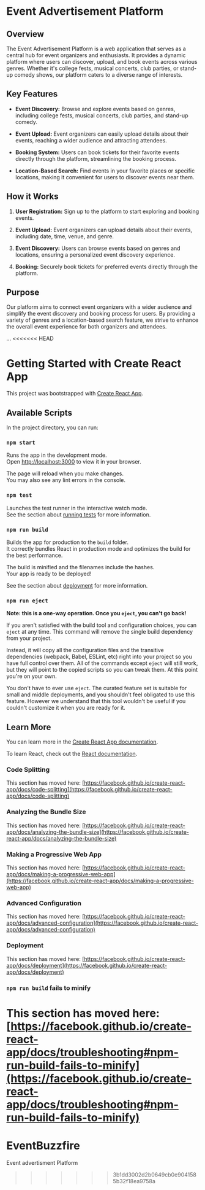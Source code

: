 
# Event Advertisement Platform

## Overview

The Event Advertisement Platform is a web application that serves as a central hub for event organizers and enthusiasts. It provides a dynamic platform where users can discover, upload, and book events across various genres. Whether it's college fests, musical concerts, club parties, or stand-up comedy shows, our platform caters to a diverse range of interests.

## Key Features

- **Event Discovery:** Browse and explore events based on genres, including college fests, musical concerts, club parties, and stand-up comedy.

- **Event Upload:** Event organizers can easily upload details about their events, reaching a wider audience and attracting attendees.

- **Booking System:** Users can book tickets for their favorite events directly through the platform, streamlining the booking process.

- **Location-Based Search:** Find events in your favorite places or specific locations, making it convenient for users to discover events near them.

## How it Works

1. **User Registration:** Sign up to the platform to start exploring and booking events.

2. **Event Upload:** Event organizers can upload details about their events, including date, time, venue, and genre.

3. **Event Discovery:** Users can browse events based on genres and locations, ensuring a personalized event discovery experience.

4. **Booking:** Securely book tickets for preferred events directly through the platform.

## Purpose

Our platform aims to connect event organizers with a wider audience and simplify the event discovery and booking process for users. By providing a variety of genres and a location-based search feature, we strive to enhance the overall event experience for both organizers and attendees.

...
<<<<<<< HEAD
# Getting Started with Create React App

This project was bootstrapped with [Create React App](https://github.com/facebook/create-react-app).

## Available Scripts

In the project directory, you can run:

### `npm start`

Runs the app in the development mode.\
Open [http://localhost:3000](http://localhost:3000) to view it in your browser.

The page will reload when you make changes.\
You may also see any lint errors in the console.

### `npm test`

Launches the test runner in the interactive watch mode.\
See the section about [running tests](https://facebook.github.io/create-react-app/docs/running-tests) for more information.

### `npm run build`

Builds the app for production to the `build` folder.\
It correctly bundles React in production mode and optimizes the build for the best performance.

The build is minified and the filenames include the hashes.\
Your app is ready to be deployed!

See the section about [deployment](https://facebook.github.io/create-react-app/docs/deployment) for more information.

### `npm run eject`

**Note: this is a one-way operation. Once you `eject`, you can't go back!**

If you aren't satisfied with the build tool and configuration choices, you can `eject` at any time. This command will remove the single build dependency from your project.

Instead, it will copy all the configuration files and the transitive dependencies (webpack, Babel, ESLint, etc) right into your project so you have full control over them. All of the commands except `eject` will still work, but they will point to the copied scripts so you can tweak them. At this point you're on your own.

You don't have to ever use `eject`. The curated feature set is suitable for small and middle deployments, and you shouldn't feel obligated to use this feature. However we understand that this tool wouldn't be useful if you couldn't customize it when you are ready for it.

## Learn More

You can learn more in the [Create React App documentation](https://facebook.github.io/create-react-app/docs/getting-started).

To learn React, check out the [React documentation](https://reactjs.org/).

### Code Splitting

This section has moved here: [https://facebook.github.io/create-react-app/docs/code-splitting](https://facebook.github.io/create-react-app/docs/code-splitting)

### Analyzing the Bundle Size

This section has moved here: [https://facebook.github.io/create-react-app/docs/analyzing-the-bundle-size](https://facebook.github.io/create-react-app/docs/analyzing-the-bundle-size)

### Making a Progressive Web App

This section has moved here: [https://facebook.github.io/create-react-app/docs/making-a-progressive-web-app](https://facebook.github.io/create-react-app/docs/making-a-progressive-web-app)

### Advanced Configuration

This section has moved here: [https://facebook.github.io/create-react-app/docs/advanced-configuration](https://facebook.github.io/create-react-app/docs/advanced-configuration)

### Deployment

This section has moved here: [https://facebook.github.io/create-react-app/docs/deployment](https://facebook.github.io/create-react-app/docs/deployment)

### `npm run build` fails to minify

This section has moved here: [https://facebook.github.io/create-react-app/docs/troubleshooting#npm-run-build-fails-to-minify](https://facebook.github.io/create-react-app/docs/troubleshooting#npm-run-build-fails-to-minify)
=======
# EventBuzzfire
Event advertisment Platform
>>>>>>> 3b1dd3002d2b0649cb0e9041585b32f18ea9758a
